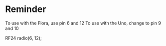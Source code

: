 # Reminder

To use with the Flora, use pin 6 and 12
To use with the Uno, change to pin 9 and 10

RF24 radio(6, 12);
